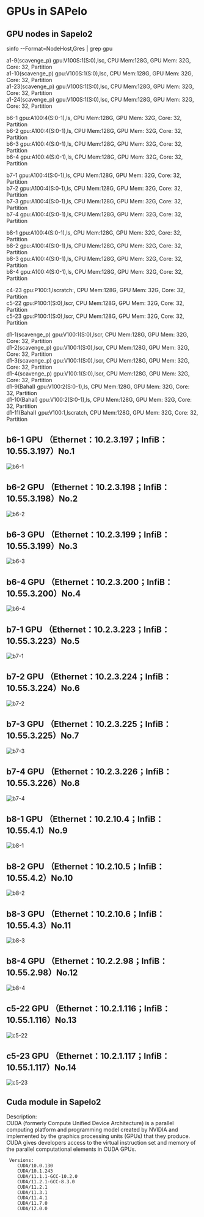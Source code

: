 # GPUs in SAPelo
## GPU nodes in Sapelo2
sinfo --Format=NodeHost,Gres | grep gpu 

a1-9(scavenge_p)    gpu:V100S:1(S:0),lsc, CPU Mem:128G, GPU Mem: 32G, Core: 32, Partition   
a1-10(scavenge_p)   gpu:V100S:1(S:0),lsc, CPU Mem:128G, GPU Mem: 32G, Core: 32, Partition      
a1-23(scavenge_p)   gpu:V100S:1(S:0),lsc, CPU Mem:128G, GPU Mem: 32G, Core: 32, Partition   
a1-24(scavenge_p)   gpu:V100S:1(S:0),lsc, CPU Mem:128G, GPU Mem: 32G, Core: 32, Partition    

b6-1                gpu:A100:4(S:0-1),ls, CPU Mem:128G, GPU Mem: 32G, Core: 32, Partition     
b6-2                gpu:A100:4(S:0-1),ls, CPU Mem:128G, GPU Mem: 32G, Core: 32, Partition     
b6-3                gpu:A100:4(S:0-1),ls, CPU Mem:128G, GPU Mem: 32G, Core: 32, Partition     
b6-4                gpu:A100:4(S:0-1),ls, CPU Mem:128G, GPU Mem: 32G, Core: 32, Partition     

b7-1                gpu:A100:4(S:0-1),ls, CPU Mem:128G, GPU Mem: 32G, Core: 32, Partition     
b7-2                gpu:A100:4(S:0-1),ls, CPU Mem:128G, GPU Mem: 32G, Core: 32, Partition     
b7-3                gpu:A100:4(S:0-1),ls, CPU Mem:128G, GPU Mem: 32G, Core: 32, Partition     
b7-4                gpu:A100:4(S:0-1),ls, CPU Mem:128G, GPU Mem: 32G, Core: 32, Partition     
   
b8-1                gpu:A100:4(S:0-1),ls, CPU Mem:128G, GPU Mem: 32G, Core: 32, Partition     
b8-2                gpu:A100:4(S:0-1),ls, CPU Mem:128G, GPU Mem: 32G, Core: 32, Partition     
b8-3                gpu:A100:4(S:0-1),ls, CPU Mem:128G, GPU Mem: 32G, Core: 32, Partition      
b8-4                gpu:A100:4(S:0-1),ls, CPU Mem:128G, GPU Mem: 32G, Core: 32, Partition     

c4-23               gpu:P100:1,lscratch:, CPU Mem:128G, GPU Mem: 32G, Core: 32, Partition     
c5-22               gpu:P100:1(S:0),lscr, CPU Mem:128G, GPU Mem: 32G, Core: 32, Partition       
c5-23               gpu:P100:1(S:0),lscr, CPU Mem:128G, GPU Mem: 32G, Core: 32, Partition       
 
d1-1(scavenge_p)    gpu:V100:1(S:0),lscr, CPU Mem:128G, GPU Mem: 32G, Core: 32, Partition   
d1-2(scavenge_p)    gpu:V100:1(S:0),lscr, CPU Mem:128G, GPU Mem: 32G, Core: 32, Partition     
d1-3(scavenge_p)    gpu:V100:1(S:0),lscr, CPU Mem:128G, GPU Mem: 32G, Core: 32, Partition     
d1-4(scavenge_p)    gpu:V100:1(S:0),lscr, CPU Mem:128G, GPU Mem: 32G, Core: 32, Partition     
d1-9(Bahal)         gpu:V100:2(S:0-1),ls, CPU Mem:128G, GPU Mem: 32G, Core: 32, Partition     
d1-10(Bahal)        gpu:V100:2(S:0-1),ls, CPU Mem:128G, GPU Mem: 32G, Core: 32, Partition     
d1-11(Bahal)        gpu:V100:1,lscratch, CPU Mem:128G, GPU Mem: 32G, Core: 32, Partition    
## b6-1 GPU （Ethernet：10.2.3.197；InfiB：10.55.3.197）No.1
![b6-1](./images/b6-1.png)  
## b6-2 GPU （Ethernet：10.2.3.198；InfiB：10.55.3.198）No.2
![b6-2](./images/b6-2.png)  
## b6-3 GPU （Ethernet：10.2.3.199；InfiB：10.55.3.199）No.3
![b6-3](./images/b6-3.png)  
## b6-4 GPU （Ethernet：10.2.3.200；InfiB：10.55.3.200）No.4
![b6-4](./images/b6-4.png)  
## b7-1 GPU （Ethernet：10.2.3.223；InfiB：10.55.3.223）No.5
![b7-1](./images/b7-1.png) 
## b7-2 GPU （Ethernet：10.2.3.224；InfiB：10.55.3.224）No.6
![b7-2](./images/b7-2.png)  
## b7-3 GPU （Ethernet：10.2.3.225；InfiB：10.55.3.225）No.7
![b7-3](./images/b7-3.png)  
## b7-4 GPU （Ethernet：10.2.3.226；InfiB：10.55.3.226）No.8
![b7-4](./images/b7-4.png)  
## b8-1 GPU （Ethernet：10.2.10.4；InfiB：10.55.4.1）No.9
![b8-1](./images/b8-1.png)  
## b8-2 GPU （Ethernet：10.2.10.5；InfiB：10.55.4.2）No.10
![b8-2](./images/b8-2.png)  
## b8-3 GPU （Ethernet：10.2.10.6；InfiB：10.55.4.3）No.11  
![b8-3](./images/b8-3.png) 
## b8-4 GPU （Ethernet：10.2.2.98；InfiB：10.55.2.98）No.12
![b8-4](./images/b8-4.png) 
## c5-22 GPU （Ethernet：10.2.1.116；InfiB：10.55.1.116）No.13
![c5-22](./images/c5-22.png) 
## c5-23 GPU （Ethernet：10.2.1.117；InfiB：10.55.1.117）No.14
![c5-23](./images/c5-23.png) 

## Cuda module in Sapelo2 
Description:  
CUDA (formerly Compute Unified Device Architecture) is a parallel computing platform and programming model created by NVIDIA and implemented by the graphics processing units (GPUs) that they produce. CUDA gives developers access to the virtual instruction set and memory of the parallel computational elements in CUDA GPUs.  

     Versions:
        CUDA/10.0.130
        CUDA/10.1.243
        CUDA/11.1.1-GCC-10.2.0
        CUDA/11.2.1-GCC-8.3.0
        CUDA/11.2.1
        CUDA/11.3.1
        CUDA/11.4.1
        CUDA/11.7.0
        CUDA/12.0.0
